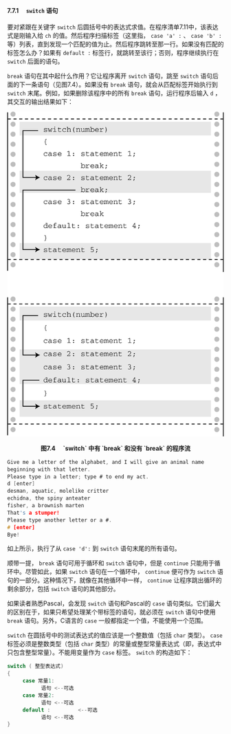 #### 7.7.1　 `switch` 语句

要对紧跟在关键字 `switch` 后圆括号中的表达式求值。在程序清单7.11中，该表达式是刚输入给 `ch` 的值。然后程序扫描标签（这里指， `case 'a' :` 、 `case 'b' :` 等）列表，直到发现一个匹配的值为止。然后程序跳转至那一行。如果没有匹配的标签怎么办？如果有 `default :` 标签行，就跳转至该行；否则，程序继续执行在 `switch` 后面的语句。

`break` 语句在其中起什么作用？它让程序离开 `switch` 语句，跳至 `switch` 语句后面的下一条语句（见图7.4）。如果没有 `break` 语句，就会从匹配标签开始执行到 `switch` 末尾。例如，如果删除该程序中的所有 `break` 语句，运行程序后输入 `d` ，其交互的输出结果如下：

![49.png](../images/49.png)
<center class="my_markdown"><b class="my_markdown">图7.4　 `switch` 中有 `break` 和没有 `break` 的程序流</b></center>

```c
Give me a letter of the alphabet, and I will give an animal name
beginning with that letter.
Please type in a letter; type # to end my act.
d [enter]
desman, aquatic, molelike critter
echidna, the spiny anteater
fisher, a brownish marten
That's a stumper!
Please type another letter or a #.
# [enter]
Bye!

```

如上所示，执行了从 `case 'd':` 到 `switch` 语句末尾的所有语句。

顺带一提， `break` 语句可用于循环和 `switch` 语句中，但是 `continue` 只能用于循环中。尽管如此，如果 `switch` 语句在一个循环中， `continue` 便可作为 `switch` 语句的一部分。这种情况下，就像在其他循环中一样， `continue` 让程序跳出循环的剩余部分，包括 `switch` 语句的其他部分。

如果读者熟悉Pascal，会发现 `switch` 语句和Pascal的 `case` 语句类似。它们最大的区别在于，如果只希望处理某个带标签的语句，就必须在 `switch` 语句中使用 `break` 语句。另外，C语言的 `case` 一般都指定一个值，不能使用一个范围。

`switch` 在圆括号中的测试表达式的值应该是一个整数值（包括 `char` 类型）。 `case` 标签必须是整数类型（包括 `char` 类型）的常量或整型常量表达式（即，表达式中只包含整型常量）。不能用变量作为 `case` 标签。 `switch` 的构造如下：

```c
switch ( 整型表达式)
{
     case 常量1:
           语句 <--可选
     case 常量2:
           语句 <--可选
     default :         <--可选
           语句 <--可选
}

```

